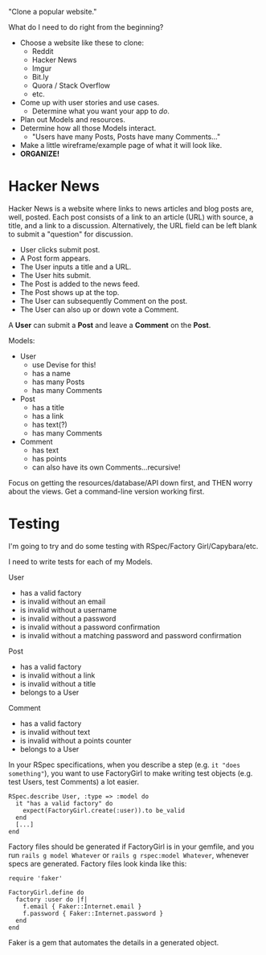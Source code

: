 "Clone a popular website."

What do I need to do right from the beginning?

* Choose a website like these to clone:
  * Reddit
  * Hacker News
  * Imgur
  * Bit.ly
  * Quora / Stack Overflow
  * etc.
* Come up with user stories and use cases.
  * Determine what you want your app to *do*.
* Plan out Models and resources.
* Determine how all those Models interact.
  * "Users have many Posts, Posts have many Comments..."
* Make a little wireframe/example page of what it will look like.
* **ORGANIZE!**

# Hacker News

Hacker News is a website where links to news articles and blog posts are, well, posted. Each post consists of a link to an article (URL) with source, a title, and a link to a discussion. Alternatively, the URL field can be left blank to submit a "question" for discussion.

* User clicks submit post.
* A Post form appears.
* The User inputs a title and a URL.
* The User hits submit.
* The Post is added to the news feed.
* The Post shows up at the top.
* The User can subsequently Comment on the post.
* The User can also up or down vote a Comment.

A **User** can submit a **Post** and leave a **Comment** on the **Post**.

Models:

  * User
    * use Devise for this!
    * has a name
    * has many Posts
    * has many Comments
  * Post
    * has a title
    * has a link
    * has text(?)
    * has many Comments
  * Comment
    * has text
    * has points
    * can also have its own Comments...recursive!

Focus on getting the resources/database/API down first, and THEN worry about the views. Get a command-line version working first.

# Testing

I'm going to try and do some testing with RSpec/Factory Girl/Capybara/etc.

I need to write tests for each of my Models.

User

  - has a valid factory
  - is invalid without an email
  - is invalid without a username
  - is invalid without a password
  - is invalid without a password confirmation
  - is invalid without a matching password and password confirmation

Post

  - has a valid factory
  - is invalid without a link
  - is invalid without a title
  - belongs to a User

Comment

  - has a valid factory
  - is invalid without text
  - is invalid without a points counter
  - belongs to a User

In your RSpec specifications, when you describe a step (e.g. `it "does something"`), you want to use FactoryGirl to make writing test objects (e.g. test Users, test Comments) a lot easier.

    RSpec.describe User, :type => :model do
      it "has a valid factory" do
        expect(FactoryGirl.create(:user)).to be_valid
      end
      [...]
    end

Factory files should be generated if FactoryGirl is in your gemfile, and you run `rails g model Whatever` or `rails g rspec:model Whatever`, whenever specs are generated. Factory files look kinda like this:

    require 'faker'

    FactoryGirl.define do
      factory :user do |f|
        f.email { Faker::Internet.email }
        f.password { Faker::Internet.password }
      end
    end

Faker is a gem that automates the details in a generated object.